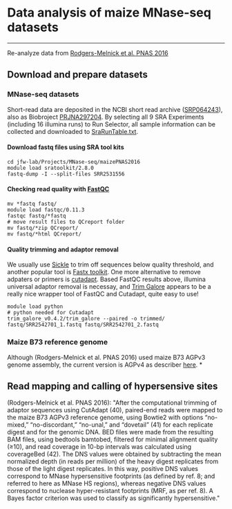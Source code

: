 # Data analysis of maize MNase-seq datasets
---
Re-analyze data from [Rodgers-Melnick et al. PNAS 2016](http://www.pnas.org/content/113/22/E3177.full)

## Download and prepare datasets

### MNase-seq datasets
Short-read data are deposited in the NCBI short read archive ([SRP064243](http://trace.ddbj.nig.ac.jp/DRASearch/study?acc=SRP064243)), also as Biobroject [PRJNA297204](https://www.ncbi.nlm.nih.gov/bioproject/PRJNA297204). By selecting all 9 SRA Experiments (including 16 illumina runs) to Run Selector, all sample information can be collected and downloaded to [SraRunTable.txt](maizeMNase-seq/SraRunTable.txt).

#### Download fastq files using SRA tool kits
    cd jfw-lab/Projects/MNase-seq/maizePNAS2016
    module load sratoolkit/2.8.0
    fastq-dump -I --split-files SRR2531556

#### Checking read quality with [FastQC](http://www.bioinformatics.bbsrc.ac.uk/projects/fastqc/)
    mv *fastq fastq/
    module load fastqc/0.11.3
    fastqc fastq/*fastq
    # move result files to QCreport folder
    mv fastq/*zip QCreport/
    mv fastq/*html QCreport/
    
#### Quality trimming and adaptor removal
We usually use [Sickle](https://github.com/najoshi/sickle) to trim off sequences below quality threshold, and another popular tool is  [Fastx toolkit](http://hannonlab.cshl.edu/fastx_toolkit/). One more alternative to remove adpaters or primers is [cutadapt](https://cutadapt.readthedocs.io/). Based FastQC results above, illumina universal adaptor removal is necessay, and [Trim Galore](http://www.bioinformatics.babraham.ac.uk/projects/trim_galore/) appears to be a really nice wrapper tool of FastQC and Cutadapt, quite easy to use! 

    module load python 
    # python needed for Cutadapt
    trim_galore_v0.4.2/trim_galore --paired -o trimmed/ fastq/SRR2542701_1.fastq fastq/SRR2542701_2.fastq

### Maize B73 reference genome
Although (Rodgers-Melnick et al. PNAS 2016) used maize B73 AGPv3 genome assembly, the current version is AGPv4 as describer [here](http://www.maizegdb.org/assembly).
* 

## Read mapping and calling of hypersensive sites
(Rodgers-Melnick et al. PNAS 2016): "After the computational trimming of adaptor sequences using CutAdapt (40), paired-end reads were mapped to the maize B73 AGPv3 reference genome, using Bowtie2 with options “no-mixed,” “no-discordant,” “no-unal,” and “dovetail” (41) for each replicate digest and for the genomic DNA. BED files were made from the resulting BAM files, using bedtools bamtobed, filtered for minimal alignment quality (≥10), and read coverage in 10-bp intervals was calculated using coverageBed (42). The DNS values were obtained by subtracting the mean normalized depth (in reads per million) of the heavy digest replicates from those of the light digest replicates. In this way, positive DNS values correspond to MNase hypersensitive footprints (as defined by ref. 8; and referred to here as MNase HS regions), whereas negative DNS values correspond to nuclease hyper-resistant footprints (MRF, as per ref. 8). A Bayes factor criterion was used to classify as significantly hypersensitive."
